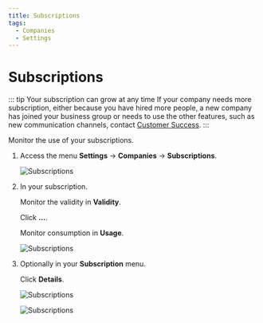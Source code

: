 ```yaml
---
title: Subscriptions
tags:
  - Companies
  - Settings
---
```

# Subscriptions

::: tip Your subscription can grow at any time
If your company needs more subscription, either because you have hired more people, a new company has joined your business group or needs to use the other features, such as new communication channels, contact [Customer Success](mailto:cs@phishx.io).
:::

Monitor the use of your subscriptions.

1. Access the menu **Settings** -> **Companies**  -> **Subscriptions**.

   ![Subscriptions](https://cdn.phishx.io/phishx-docs/images/phishx_companies_subs_01.webp)

2. In your subscription.

   Monitor the validity in **Validity**.

   Click **...**.

   Monitor consumption in **Usage**.

   ![Subscriptions](https://cdn.phishx.io/phishx-docs/images/phishx_companies_subs_04.webp)

3. Optionally in your **Subscription** menu.

   Click **Details**.

   ![Subscriptions](https://cdn.phishx.io/phishx-docs/images/phishx_companies_subs_02.webp)

   ![Subscriptions](https://cdn.phishx.io/phishx-docs/images/phishx_companies_subs_03.webp)
